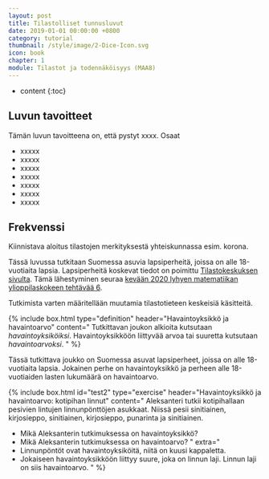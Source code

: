 ```yaml
---
layout: post
title: Tilastolliset tunnusluvut
date: 2019-01-01 00:00:00 +0800
category: tutorial
thumbnail: /style/image/2-Dice-Icon.svg
icon: book
chapter: 1
module: Tilastot ja todennäköisyys (MAA8)
---
```


* content
{:toc}

## Luvun tavoitteet
Tämän luvun tavoitteena on, että pystyt xxxx. Osaat
* xxxxx
* xxxxx
* xxxxx
* xxxxx
* xxxxx
* xxxxx
* xxxxx

## Frekvenssi
Kiinnistava aloitus tilastojen merkityksestä yhteiskunnassa esim. korona.

Tässä luvussa tutkitaan Suomessa asuvia lapsiperheitä, joissa on alle 18-vuotiaita lapsia. Lapsiperheitä koskevat tiedot on poimittu <a href="https://www.stat.fi/">Tilastokeskuksen sivulta</a>. Tämä lähestyminen seuraa <a href="http://yle.fi/plus/abitreenit/2020/kevat/2020-03-18_N_fi/index.html#6">kevään 2020 lyhyen matematiikan ylioppilaskokeen tehtävää 6</a>.

Tutkimista varten määritellään muutamia tilastotieteen keskeisiä käsitteitä.


{% include box.html 
type="definition"
header="Havaintoyksikkö ja havaintoarvo" 
content="
Tutkittavan joukon alkioita kutsutaan *havaintoyksiköiksi*. Havaintoyksikköön liittyvää arvoa tai suuretta kutsutaan *havaintoarvoksi*.
" %}

Tässä tutkittava joukko on Suomessa asuvat lapsiperheet, joissa on alle 18-vuotiaita lapsia. Jokainen perhe on havaintoyksikkö ja perheen alle 18-vuotiaiden lasten lukumäärä on havaintoarvo. 
  
{% include box.html 
id="test2" 
type="exercise"
header="Havaintoyksikkö ja havaintoarvo: kotipihan linnut" 
content="
Aleksanteri tutkii kotipihallaan pesivien lintujen linnunpönttöjen asukkaat. Niissä pesii sinitiainen, kirjosieppo, sinitiainen, kirjosieppo, punarinta ja sinitiainen.
* Mikä Aleksanterin tutkimuksessa on havaintoyksikkö? 
* Mikä Aleksanterin tutkimuksessa on havaintoarvo?
" 
extra="
* Linnunpöntöt ovat havaintoyksiköitä, niitä on kuusi kappaletta. 
* Jokaiseen havaintoyksikköön liittyy suure, joka on linnun laji. Linnun laji on siis havaintoarvo.
" %}
  
  
